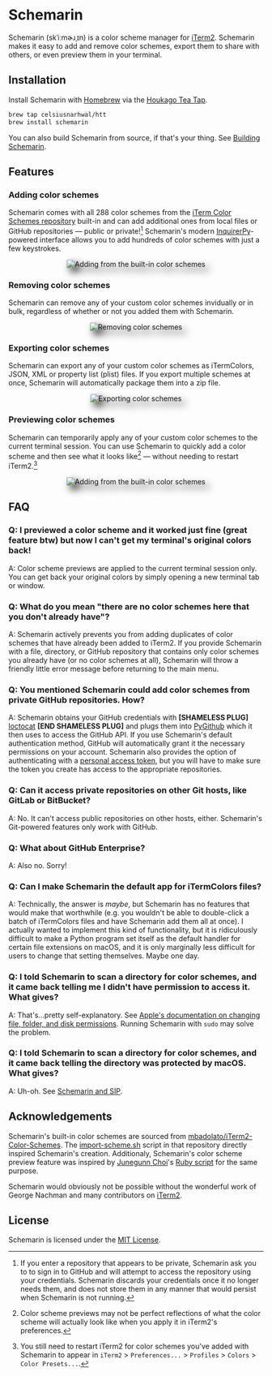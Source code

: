 # Schemarin

Schemarin (skˈiːmɚɹˌɪn) is a color scheme manager for [iTerm2](https://iterm2.com/). Schemarin makes it easy to add
and remove color schemes, export them to share with others, or even preview them in your terminal.

## Installation

Install Schemarin with [Homebrew](https://brew.sh) via
the [Houkago Tea Tap](https://github.com/celsiusnarhwal/homebrew-htt).

```bash
brew tap celsiusnarhwal/htt
brew install schemarin
```

You can also build Schemarin from source, if that's your thing. See [Building Schemarin](building-schemarin.md).

## Features

### Adding color schemes

Schemarin comes with all 288 color schemes from
the [iTerm Color Schemes repository](https://github.com/mbadolato/iTerm2-Color-Schemes)
built-in and can add additional ones from local files or GitHub repositories — public or private![^1] Schemarin's
modern [InquirerPy](https://inquirerpy.readthedocs.io)-powered interface allows you to add hundreds of color schemes
with
just a few keystrokes.

<p style="text-align: center;border-radius: 50%;filter: drop-shadow(8px 8px 8px black)">
    <img alt="Adding from the built-in color schemes" src="media/add-demo.gif" style="border-radius: 1.5%">
</p>

### Removing color schemes

Schemarin can remove any of your custom color schemes invidually or in bulk, regardless of whether or not you added
them with Schemarin.

<p style="text-align: center;border-radius: 50%;filter: drop-shadow(8px 8px 8px black)">
    <img alt="Removing color schemes" src="media/remove-demo.gif" style="border-radius: 1.5%">
</p>

### Exporting color schemes

Schemarin can export any of your custom color schemes as iTermColors, JSON, XML or property list (plist) files. If you
export multiple schemes at once, Schemarin will automatically package them into a zip file.

<p style="text-align: center;border-radius: 50%;filter: drop-shadow(8px 8px 8px black)">
    <img alt="Exporting color schemes" src="media/export-demo.gif" style="border-radius: 1.5%">
</p>

### Previewing color schemes

Schemarin can temporarily apply any of your custom color schemes to the current terminal session. You can use Schemarin
to quickly add a color scheme and then see what it looks like[^2] — without needing to restart iTerm2.[^3]

<p style="text-align: center;border-radius: 50%;filter: drop-shadow(8px 8px 8px black)">
    <img alt="Adding from the built-in color schemes" src="media/preview-demo.gif" style="border-radius: 1.5%">
</p>

## FAQ

### Q: I previewed a color scheme and it worked just fine (great feature btw) but now I can't get my terminal's original colors back!

A: Color scheme previews are applied to the current terminal session only. You can get back your original colors by
simply opening a new terminal tab or window.

### Q: What do you mean "there are no color schemes here that you don't already have"?

A: Schemarin actively prevents you from adding duplicates of color schemes that have already been added to
iTerm2. If you provide Schemarin with a file, directory, or GitHub repository that contains only color schemes
you already have (or no color schemes at all), Schemarin will throw a friendly little error message before returning
to the main menu.

### Q: You mentioned Schemarin could add color schemes from private GitHub repositories. How?

A: Schemarin obtains your GitHub credentials
with **[SHAMELESS PLUG]** [loctocat](https://github.com/celsiusnarhwal/loctocat)
**[END SHAMELESS PLUG]** and plugs them into [PyGithub](https://pygithub.readthedocs.io) which it then uses to access
the GitHub API. If you use Schemarin's default authentication method, GitHub will automatically grant it the necessary
permissions on your account. Schemarin also provides the option of authenticating with
a [personal access token](https://docs.github.com/en/authentication/keeping-your-account-and-data-secure/creating-a-personal-access-token),
but you will have to make sure the token you create has access to the appropriate repositories.

### Q: Can it access private repositories on other Git hosts, like GitLab or BitBucket?

A: No. It can't access public repositories on other hosts, either. Schemarin's Git-powered features only work
with GitHub.

### Q: What about GitHub Enterprise?

A: Also no. Sorry!

### Q: Can I make Schemarin the default app for iTermColors files?

A: Technically, the answer is *maybe*, but Schemarin has no features that would make that worthwhile (e.g. you wouldn't
be able to double-click a batch of iTermColors files and have Schemarin add them all at once). I actually wanted
to implement this kind of functionality, but it is ridiculously difficult to make a Python program set itself as the
default handler for certain file extensions on macOS, and it is only marginally less difficult for users to change
that setting themselves. Maybe one day.

### Q: I told Schemarin to scan a directory for color schemes, and it came back telling me I didn't have permission to access it. What gives?

A: That's...pretty self-explanatory. 
See [Apple's documentation on changing file, folder, and disk permissions](https://support.apple.com/guide/mac-help/change-permissions-for-files-folders-or-disks-mchlp1203/mac).
Running Schemarin with `sudo` may solve the problem.

### Q: I told Schemarin to scan a directory for color schemes, and it came back telling the directory was protected by macOS. What gives?

A: Uh-oh. See [Schemarin and SIP](schemarin-and-sip.md).

## Acknowledgements

Schemarin's built-in color schemes are sourced
from [mbadolato/iTerm2-Color-Schemes](https://github.com/mbadolato/iTerm2-Color-Schemes).
The [import-scheme.sh](https://github.com/mbadolato/iTerm2-Color-Schemes/blob/master/tools/import-scheme.sh) script
in that repository directly inspired Schemarin's creation. Additionaly, Schemarin's color scheme preview feature was
inspired by
[Junegunn Choi](https://github.com/junegunn)'s [Ruby script](https://github.com/mbadolato/iTerm2-Color-Schemes/blob/master/tools/preview.rb)
for the same purpose.

Schemarin would obviously not be possible without the wonderful work of George Nachman and many contributors on
[iTerm2](https://github.com/gnachman/iTerm2).

## License

Schemarin is licensed under the [MIT License](LICENSE.md).

[^1]: If you enter a repository that appears to be private[^4], Schemarin ask you to to sign in to GitHub and will
attempt
to access the repository using your credentials. Schemarin discards your credentials once it no longer needs them,
and does not store them in any manner that would persist when Schemarin is not running.

[^2]: Color scheme previews may not be perfect reflections of what the color scheme will actually look like when you
apply it in iTerm2's preferences.

[^3]: You still need to restart iTerm2 for color schemes you've added with Schemarin to appear in `iTerm2` >
`Preferences...` > `Profiles` > `Colors` > `Color Presets...`.

[^4]: GitHub provides no way of differentiating between inaccessible private repositories and repositories that
actually don't exist. Schemarin assumes that any repository which returns a 404 is private.
